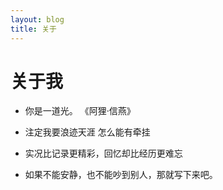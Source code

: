 ```yaml
---
layout: blog
title: 关于
---
```


关于我
======
  
- 你是一道光。       《阿狸·信燕》
  
- 注定我要浪迹天涯  怎么能有牵挂

- 实况比记录更精彩，回忆却比经历更难忘

- 如果不能安静，也不能吵到别人，那就写下来吧。

